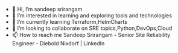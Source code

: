- 👋 Hi, I’m sandeep srirangam
- 👀 I’m interested in learning and exploring tools and technologies
- 🌱 I’m currently learning Terraform,HelmCharts
- 💞️ I’m looking to collaborate on SRE topics,Python,DevOps,Cloud
- 📫 How to reach me Sandeep Srirangam - Senior Site Reliability Engineer - Diebold Nixdorf | LinkedIn

<!---
sandeep17101990/sandeep17101990 is a ✨ special ✨ repository because its `README.md` (this file) appears on your GitHub profile.
You can click the Preview link to take a look at your changes.
--->
